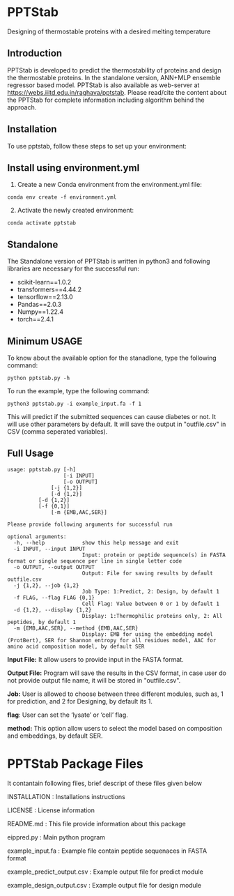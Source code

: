 # **PPTStab**
Designing of thermostable proteins with a desired melting temperature
## Introduction
PPTStab is developed to predict the thermostability of proteins and design the thermostable proteins. In the standalone version, ANN+MLP ensemble regressor based model.
PPTStab is also available as web-server at https://webs.iiitd.edu.in/raghava/pptstab. Please read/cite the content about the PPTStab for complete information including algorithm behind the approach.

## Installation
To use pptstab, follow these steps to set up your environment:

## Install using environment.yml

1. Create a new Conda environment from the environment.yml file:

```
conda env create -f environment.yml
```
2. Activate the newly created environment:
```
conda activate pptstab
```

## Standalone
The Standalone version of PPTStab is written in python3 and following libraries are necessary for the successful run:
- scikit-learn==1.0.2
- transformers==4.44.2
- tensorflow==2.13.0
- Pandas==2.0.3
- Numpy==1.22.4
- torch==2.4.1

## Minimum USAGE
To know about the available option for the stanadlone, type the following command:
```
python pptstab.py -h
```
To run the example, type the following command:
```
python3 pptstab.py -i example_input.fa -f 1
```
This will predict if the submitted sequences can cause diabetes or not. It will use other parameters by default. It will save the output in "outfile.csv" in CSV (comma seperated variables).

## Full Usage
```
usage: pptstab.py [-h] 
                  [-i INPUT]
                  [-o OUTPUT]
              [-j {1,2}]
              [-d {1,2}]
	      [-d {1,2}]
	      [-f {0,1}]
              [-m {EMB,AAC,SER}]

```
```
Please provide following arguments for successful run

optional arguments:
  -h, --help            show this help message and exit
  -i INPUT, --input INPUT
                        Input: protein or peptide sequence(s) in FASTA format or single sequence per line in single letter code
  -o OUTPUT, --output OUTPUT
                        Output: File for saving results by default outfile.csv
  -j {1,2}, --job {1,2}
                        Job Type: 1:Predict, 2: Design, by default 1
  -f FLAG, --flag FLAG {0,1} 
                        Cell Flag: Value between 0 or 1 by default 1
  -d {1,2}, --display {1,2}
                        Display: 1:Thermophilic proteins only, 2: All peptides, by default 1
  -m {EMB,AAC,SER}, --method {EMB,AAC,SER}
                        Display: EMB for using the embedding model (ProtBert), SER for Shannon entropy for all residues model, AAC for amino acid composition model, by default SER

```

**Input File:** It allow users to provide input in the FASTA format.

**Output File:** Program will save the results in the CSV format, in case user do not provide output file name, it will be stored in "outfile.csv".

**Job:** User is allowed to choose between three different modules, such as, 1 for prediction, and 2 for Designing, by default its 1.

**flag**: User can set the ‘lysate’ or ‘cell’ flag.

**method:** This option allow users to select the model based on composition and embeddings, by default SER.

PPTStab Package Files
=======================
It contantain following files, brief descript of these files given below

INSTALLATION                    : Installations instructions

LICENSE                         : License information

README.md                       : This file provide information about this package

eippred.py                      : Main python program

example_input.fa                : Example file contain peptide sequenaces in FASTA format

example_predict_output.csv      : Example output file for predict module

example_design_output.csv       : Example output file for design module
